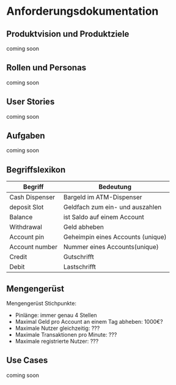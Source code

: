 # Anforderungsdokumentation

## Produktvision und Produktziele

coming soon

## Rollen und Personas

coming soon

## User Stories

coming soon

## Aufgaben

coming soon

## Begriffslexikon

| Begriff        | Bedeutung                         |
| -------------- | --------------------------------- |
| Cash Dispenser | Bargeld im ATM-Dispenser          |
| deposit Slot   | Geldfach zum ein- und auszahlen   |
| Balance        | ist Saldo auf einem Account       |
| Withdrawal     | Geld abheben                      |
| Account pin    | Geheimpin eines Accounts (unique) |
| Account number | Nummer eines Accounts(unique)     |
| Credit         | Gutschrifft                       |
| Debit          | Lastschrifft                      |

## Mengengerüst

Mengengerüst Stichpunkte:

- Pinlänge: immer genau 4 Stellen
- Maximal Geld pro Account an einem Tag abheben: 1000€?
- Maximale Nutzer gleichzeitig: ???
- Maximale Transaktionen pro Minute: ???
- Maximale registrierte Nutzer: ???


## Use Cases

coming soon
